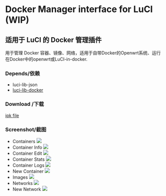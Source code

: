 # Docker Manager interface for LuCI (WIP)

## 适用于 LuCI 的 Docker 管理插件
用于管理 Docker 容器、镜像、网络，适用于自带Docker的Openwrt系统、运行在Docker中的openwrt或LuCI-in-docker.

### Depends/依赖
- luci-lib-json
- [luci-lib-docker](https://github.com/lisaac/luci-lib-docker)

### Download /下载
[ipk file](https://github.com/lisaac/luci-lib-docker/releases)

### Screenshot/截图
- Containers
![](https://raw.githubusercontent.com/lisaac/luci-app-docker/master/doc/containers.png)
- Container Info
![](https://raw.githubusercontent.com/lisaac/luci-app-docker/master/doc/container_info.png)
- Container Edit
![](https://raw.githubusercontent.com/lisaac/luci-app-docker/master/doc/container_edit.png)
- Container Stats
![](https://raw.githubusercontent.com/lisaac/luci-app-docker/master/doc/container_stats.png)
- Container Logs
![](https://raw.githubusercontent.com/lisaac/luci-app-docker/master/doc/container_logs.png)
- New Container
![](https://raw.githubusercontent.com/lisaac/luci-app-docker/master/doc/new_container.png)
- Images
![](https://raw.githubusercontent.com/lisaac/luci-app-docker/master/doc/images.png)
- Networks
![](https://raw.githubusercontent.com/lisaac/luci-app-docker/master/doc/networks.png)
- New Network
![](https://raw.githubusercontent.com/lisaac/luci-app-docker/master/doc/new_network.png)
